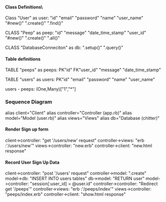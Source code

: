 #### Class Definitions\
Class "User" as user:
"id"
"email"
"password"
"name"
"user_name"
"#new()"
".create()"
".find()"

CLASS "Peep" as peep:
"id"
"message"
"date_time_stamp"
"user_id"
"#new()"
".create()"
".all()"

CLASS "DatabaseConneciton" as db:
".setup()"
".query()"


#### Table definitions
TABLE "peeps" as peeps:
PK"id"
FK"user_id"
"message"
"date_time_stamp"

TABLE "users" as users:
PK"id"
"email"
"password"
"name"
"user_name"


users - peeps: (One,Many)["1","*"]

### Sequence Diagram

alias client="Client"
alias controller="Controller (app.rb)"
alias model="Model (user.rb)"
alias views="Views"
alias db="Database (chitter)"

#### Render Sign up form
client->controller: "get '/users/new' request"
controller->views: "erb :'/users/new'"
views->controller: "new.erb"
controller->client: "new.html response"

#### Record User Sign Up Data
client->controller: "post '/users' request"
controller->model: ".create"
model->db: "INSERT INTO users tables"
db->model: "RETURN user"
model->controller: "session[:user_id] = @user.id"
controller->controller: "Redirect get '/peeps'"
controller->views: "erb :'/peeps/index'"
views->controller: "peeps/index.erb"
controller->client: "show.html response"
